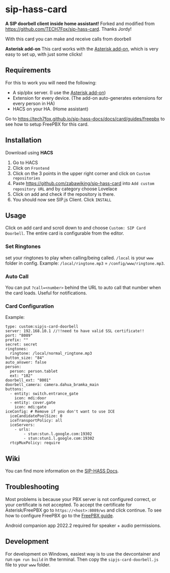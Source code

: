 # sip-hass-card
**A SIP doorbell client inside home assistant!**
Forked and modified from https://github.com/TECH7Fox/sip-hass-card. Thanks Jordy!

With this card you can make and receive calls from doorbell

**Asterisk add-on**
This card works with the [Asterisk add-on](https://github.com/TECH7Fox/Asterisk-add-on), which is very easy to set up, with just some clicks!

## Requirements
For this to work you will need the following:
 * A sip/pbx server. (I use the [Asterisk add-on](https://github.com/TECH7Fox/Asterisk-add-on))
 * Extension for every device. (The add-on auto-generates extensions for every person in HA)
 * HACS on your HA. (Home assistant)

Go to https://tech7fox.github.io/sip-hass-docs/docs/card/guides/freepbx to see how to setup FreePBX for this card.

## Installation
Download using **HACS**
 1. Go to HACS
 2. Click on `Frontend`
 3. Click on the 3 points in the upper right corner and click on `Custom repositories`
 4. Paste https://github.com/zabawiking/sip-hass-card into `Add custom repository URL` and by category choose Lovelace
 5. Click on add and check if the repository is there.
 6. You should now see SIP.js Client. Click `INSTALL`

## Usage
Click on add card and scroll down to and choose `Custom: SIP Card Doorbell`.
The entire card is configurable from the editor.

### Set Ringtones
set your ringtones to play when calling/being called.
`/local` is your `www` folder in config. Example: `/local/ringtone.mp3` = `/config/www/ringtone.mp3`.

### Auto Call
You can put `?call=<number>` behind the URL to auto call that number when the card loads. Useful for notifications.

### Card Configuration

Example:

```
type: custom:sipjs-card-doorbell
server: 192.168.10.1 //!!need to have valid SSL certificate!!
port: "8089"
prefix: ""
secret: secret
ringtones:
  ringtone: /local/normal_ringtone.mp3
button_size: "84"
auto_answer: false
person:
  person: person.tablet
  ext: "102"
doorbell_ext: "8001"
doorbell_camera: camera.dahua_bramka_main
buttons:
  - entity: switch.entrance_gate
    icon: mdi:door
  - entity: cover.gate
    icon: mdi:gate
iceConfig: # Remove if you don't want to use ICE
  iceCandidatePoolSize: 0
  iceTransportPolicy: all
  iceServers:
    - urls:
        - stun:stun.l.google.com:19302
        - stun:stun1.l.google.com:19302
  rtcpMuxPolicy: require
```

## Wiki
You can find more information on the [SIP-HASS Docs](https://tech7fox.github.io/sip-hass-docs/).

## Troubleshooting
Most problems is because your PBX server is not configured correct, or your certificate is not accepted.
To accept the certificate for Asterisk/FreePBX go to `https://<host>:8089/ws` and click continue.
To see how to configure FreePBX go to the [FreePBX guide](https://tech7fox.github.io/sip-hass-docs/docs/card/guides/freepbx).

Android companion app 2022.2 required for speaker + audio permissions.

## Development
For development on Windows, easiest way is to use the devcontainer and run `npm run build` in the terminal. Then copy the `sipjs-card-doorbell.js` file to your `www` folder.
